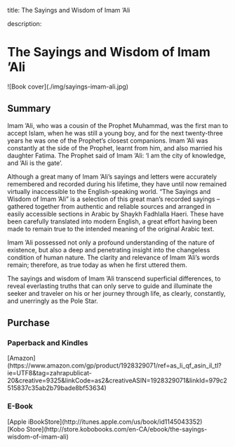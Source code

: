 title: The Sayings and Wisdom of Imam ’Ali

description:

# The Sayings and Wisdom of Imam ’Ali

<div markdown="1" class="cover-image">
![Book cover](./img/sayings-imam-ali.jpg)
</div>

## Summary

Imam ’Ali, who was a cousin of the Prophet Muhammad, was the first man to accept Islam, when he was still a young boy, and for the next twenty-three years he was one of the Prophet’s closest companions. Imam ’Ali was constantly at the side of the Prophet, learnt from him, and also married his daughter Fatima. The Prophet said of Imam ’Ali: ‘I am the city of knowledge, and ’Ali is the gate’.

Although a great many of Imam ’Ali’s sayings and letters were accurately remembered and recorded during his lifetime, they have until now remained virtually inaccessible to the English-speaking world. “The Sayings and Wisdom of Imam ’Ali” is a selection of this great man’s recorded sayings – gathered together from authentic and reliable sources and arranged in easily accessible sections in Arabic by Shaykh Fadhlalla Haeri. These have been carefully translated into modern English, a great effort having been made to remain true to the intended meaning of the original Arabic text.

Imam ’Ali possessed not only a profound understanding of the nature of existence, but also a deep and penetrating insight into the changeless condition of human nature. The clarity and relevance of Imam ’Ali’s words remain; therefore, as true today as when he first uttered them.

The sayings and wisdom of Imam ’Ali transcend superficial differences, to reveal everlasting truths that can only serve to guide and illuminate the seeker and traveler on his or her journey through life, as clearly, constantly, and unerringly as the Pole Star.

## Purchase

### Paperback and Kindles

<div markdown="3" class="purchase-link">
[Amazon](https://www.amazon.com/gp/product/1928329071/ref=as_li_qf_asin_il_tl?ie=UTF8&tag=zahrapublicat-20&creative=9325&linkCode=as2&creativeASIN=1928329071&linkId=979c2515837c35ab2b79bade8bf53634)
</div>

### E-Book

<div markdown="3" class="purchase-link">
[Apple iBookStore](http://itunes.apple.com/us/book/id1145043352)
</div>

<div markdown="3" class="purchase-link">
[Kobo Store](http://store.kobobooks.com/en-CA/ebook/the-sayings-wisdom-of-imam-ali)
</div>
